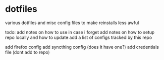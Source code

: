 # dotfiles
various dotfiles and misc config files to make reinstalls less awful

todo: 
add notes on how to use in case i forget
add notes on how to setup repo locally and how to update
add a list of configs tracked by this repo

add firefox config
add syncthing config (does it have one?)
add credentials file (dont add to repo)